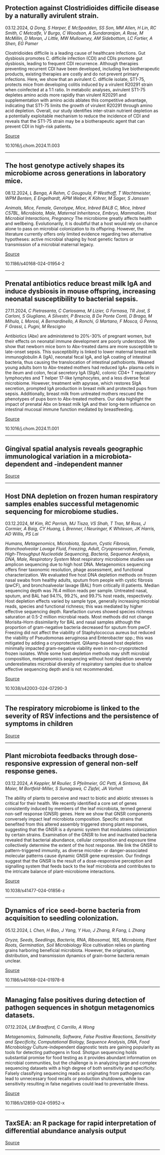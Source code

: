 ## Protection against Clostridioides difficile disease by a naturally avirulent strain.
 03.12.2024, _Q Dong, S Harper, E McSpadden, SS Son, MM Allen, H Lin, RC Smith, C Metcalfe, V Burgo, C Woodson, A Sundararajan, A Rose, M McMillin, D Moran, J Little, MW Mullowney, AM Sidebottom, LC Fortier, A Shen, EG Pamer_


Clostridioides difficile is a leading cause of healthcare infections. Gut dysbiosis promotes C. difficile infection (CDI) and CDIs promote gut dysbiosis, leading to frequent CDI recurrence. Although therapies preventing recurrent CDI have been developed, including live biotherapeutic products, existing therapies are costly and do not prevent primary infections. Here, we show that an avirulent C. difficile isolate, ST1-75, protects mice from developing colitis induced by a virulent R20291 strain when coinfected at a 1:1 ratio. In metabolic analyses, avirulent ST1-75 depletes amino acids more rapidly than virulent R20291 and supplementation with amino acids ablates this competitive advantage, indicating that ST1-75 limits the growth of virulent R20291 through amino acid depletion. Overall, our study identifies inter-strain nutrient depletion as a potentially exploitable mechanism to reduce the incidence of CDI and reveals that the ST1-75 strain may be a biotherapeutic agent that can prevent CDI in high-risk patients.

[Source](https://www.cell.com/cell-host-microbe/abstract/S1931-3128(24)00409-8)

10.1016/j.chom.2024.11.003

---

## The host genotype actively shapes its microbiome across generations in laboratory mice.
 08.12.2024, _L Benga, A Rehm, C Gougoula, P Westhoff, T Wachtmeister, WPM Benten, E Engelhardt, APM Weber, K Köhrer, M Sager, S Janssen_


_Animals, Mice, Female, Genotype, Mice, Inbred BALB C, Mice, Inbred C57BL, Microbiota, Male, Maternal Inheritance, Embryo, Mammalian, Host Microbial Interactions, Pregnancy_
The microbiome greatly affects health and wellbeing. Evolutionarily, it is doubtful that a host would rely on chance alone to pass on microbial colonization to its offspring. However, the literature currently offers only limited evidence regarding two alternative hypotheses: active microbial shaping by host genetic factors or transmission of a microbial maternal legacy.

[Source](https://microbiomejournal.biomedcentral.com/articles/10.1186/s40168-024-01954-2)

10.1186/s40168-024-01954-2

---

## Prenatal antibiotics reduce breast milk IgA and induce dysbiosis in mouse offspring, increasing neonatal susceptibility to bacterial sepsis.
 27.11.2024, _C Pietrasanta, C Carlosama, M Lizier, G Fornasa, TR Jost, S Carloni, S Giugliano, A Silvestri, P Brescia, B De Ponte Conti, D Braga, M Mihula, L Morosi, A Bernardinello, A Ronchi, G Martano, F Mosca, G Penna, F Grassi, L Pugni, M Rescigno_


Antibiotics (Abx) are administered to 20%-30% of pregnant women, but their effects on neonatal immune development are poorly understood. We show that newborn mice born to Abx-treated dams are more susceptible to late-onset sepsis. This susceptibility is linked to lower maternal breast milk immunoglobulin A (IgA), neonatal fecal IgA, and IgA coating of intestinal bacteria, thus causing the translocation of intestinal pathobionts. Weaned young adults born to Abx-treated mothers had reduced IgA+ plasma cells in the ileum and colon, fecal secretory IgA (SIgA), colonic CD4+ T regulatory lymphocytes and T helper 17-like lymphocytes, and a less diverse fecal microbiome. However, treatment with apyrase, which restores SIgA secretion, prompted IgA production in breast milk and protected pups from sepsis. Additionally, breast milk from untreated mothers rescued the phenotypes of pups born to Abx-treated mothers. Our data highlight the impact of prenatal Abx on breast milk IgA and their long-term influence on intestinal mucosal immune function mediated by breastfeeding.

[Source](https://www.cell.com/cell-host-microbe/fulltext/S1931-3128(24)00407-4)

10.1016/j.chom.2024.11.001

---

## Gingival spatial analysis reveals geographic immunological variation in a microbiota-dependent and -independent manner 

[Source](https://www.nature.com/articles/s41522-024-00625-2)

---

## Host DNA depletion on frozen human respiratory samples enables successful metagenomic sequencing for microbiome studies.
 03.12.2024, _M Kim, RC Parrish, MJ Tisza, VS Shah, T Tran, M Ross, J Cormier, A Baig, CY Huang, L Brenner, I Neuringer, K Whiteson, JK Harris, AD Willis, PS Lai_


_Humans, Metagenomics, Microbiota, Sputum, Cystic Fibrosis, Bronchoalveolar Lavage Fluid, Freezing, Adult, Cryopreservation, Female, High-Throughput Nucleotide Sequencing, Bacteria, Sequence Analysis, DNA, Male, Respiratory System_
Most respiratory microbiome studies use amplicon sequencing due to high host DNA. Metagenomics sequencing offers finer taxonomic resolution, phage assessment, and functional characterization. We evaluated five host DNA depletion methods on frozen nasal swabs from healthy adults, sputum from people with cystic fibrosis (pwCF), and bronchoalveolar lavage (BAL) from critically ill patients. Median sequencing depth was 76.4 million reads per sample. Untreated nasal, sputum, and BAL had 94.1%, 99.2%, and 99.7% host reads, respectively. Host depletion effects varied by sample type, generally increasing microbial reads, species and functional richness; this was mediated by higher effective sequencing depth. Rarefaction curves showed species richness saturation at 0.5-2 million microbial reads. Most methods did not change Morisita-Horn dissimilarity for BAL and nasal samples although the proportion of gram-negative bacteria decreased for sputum from pwCF. Freezing did not affect the viability of Staphylococcus aureus but reduced the viability of Pseudomonas aeruginosa and Enterobacter spp.; this was mitigated by adding a cryoprotectant. QIAamp-based host depletion minimally impacted gram-negative viability even in non-cryoprotected frozen isolates. While some host depletion methods may shift microbial composition, metagenomics sequencing without host depletion severely underestimates microbial diversity of respiratory samples due to shallow effective sequencing depth and is not recommended.

[Source](https://www.nature.com/articles/s42003-024-07290-3)

10.1038/s42003-024-07290-3

---

## The respiratory microbiome is linked to the severity of RSV infections and the persistence of symptoms in children

[Source](https://www.cell.com/cell-reports-medicine/fulltext/S2666-3791(24)00607-4)

---

## Plant microbiota feedbacks through dose-responsive expression of general non-self response genes.
 03.12.2024, _A Keppler, M Roulier, S Pfeilmeier, GC Petti, A Sintsova, BA Maier, M Bortfeld-Miller, S Sunagawa, C Zipfel, JA Vorholt_


The ability of plants to perceive and react to biotic and abiotic stresses is critical for their health. We recently identified a core set of genes consistently induced by members of the leaf microbiota, termed general non-self response (GNSR) genes. Here we show that GNSR components conversely impact leaf microbiota composition. Specific strains that benefited from this altered assembly triggered strong plant responses, suggesting that the GNSR is a dynamic system that modulates colonization by certain strains. Examination of the GNSR to live and inactivated bacteria revealed that bacterial abundance, cellular composition and exposure time collectively determine the extent of the host response. We link the GNSR to pattern-triggered immunity, as diverse microbe- or danger-associated molecular patterns cause dynamic GNSR gene expression. Our findings suggest that the GNSR is the result of a dose-responsive perception and signalling system that feeds back to the leaf microbiota and contributes to the intricate balance of plant-microbiome interactions.

[Source](https://www.nature.com/articles/s41477-024-01856-z)

10.1038/s41477-024-01856-z

---

## Dynamics of rice seed-borne bacteria from acquisition to seedling colonization.
 05.12.2024, _L Chen, H Bao, J Yang, Y Huo, J Zhang, R Fang, L Zhang_


_Oryza, Seeds, Seedlings, Bacteria, RNA, Ribosomal, 16S, Microbiota, Plant Roots, Germination, Soil Microbiology_
Rice cultivation relies on planting grains harboring beneficial microbiota. However, the origination, distribution, and transmission dynamics of grain-borne bacteria remain unclear.

[Source](https://microbiomejournal.biomedcentral.com/articles/10.1186/s40168-024-01978-8)

10.1186/s40168-024-01978-8

---

## Managing false positives during detection of pathogen sequences in shotgun metagenomics datasets.
 07.12.2024, _LM Bradford, C Carrillo, A Wong_


_Metagenomics, Salmonella, Software, False Positive Reactions, Sensitivity and Specificity, Computational Biology, Sequence Analysis, DNA, Food Microbiology_
Culture-independent diagnostic tests are gaining popularity as tools for detecting pathogens in food. Shotgun sequencing holds substantial promise for food testing as it provides abundant information on microbial communities, but the challenge is in analyzing large and complex sequencing datasets with a high degree of both sensitivity and specificity. Falsely classifying sequencing reads as originating from pathogens can lead to unnecessary food recalls or production shutdowns, while low sensitivity resulting in false negatives could lead to preventable illness.

[Source](https://bmcbioinformatics.biomedcentral.com/articles/10.1186/s12859-024-05952-x)

10.1186/s12859-024-05952-x

---

## TaxSEA: an R package for rapid interpretation of differential abundance analysis output

[Source](https://www.biorxiv.org/content/10.1101/2024.11.20.624438v1.abstract)

---

